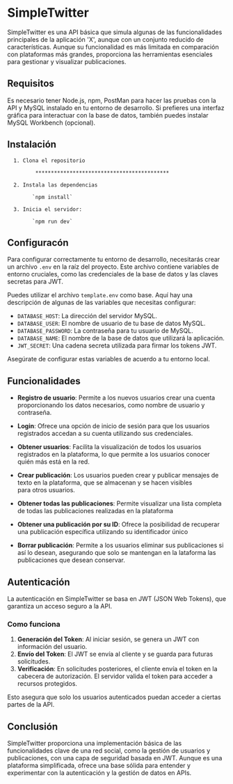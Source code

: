 # SimpleTwitter

SimpleTwitter es una API básica que simula algunas de las funcionalidades principales de la aplicación 'X', aunque con un conjunto reducido de características. 
Aunque su funcionalidad es más limitada en comparación con plataformas más grandes, proporciona las herramientas esenciales para gestionar y visualizar publicaciones. 


## Requisitos
Es necesario tener Node.js, npm, PostMan para hacer las pruebas con la API y MySQL instalado en tu entorno de desarrollo. Si prefieres una interfaz gráfica para interactuar con la base de datos, también puedes instalar MySQL Workbench (opcional).


## Instalación

      1. Clona el repositorio

             *******************************************

      2. Instala las dependencias

            `npm install`

      3. Inicia el servidor:

            `npm run dev`



## Configuracón
Para configurar correctamente tu entorno de desarrollo, necesitarás crear un archivo `.env` en la raíz del proyecto. Este archivo contiene variables de entorno cruciales, como las credenciales de la base de datos y las claves secretas para JWT.

Puedes utilizar el archivo `template.env` como base. Aquí hay una descripción de algunas de las variables que necesitas configurar:

- `DATABASE_HOST`: La dirección del servidor MySQL.
- `DATABASE_USER`: El nombre de usuario de tu base de datos MySQL.
- `DATABASE_PASSWORD`: La contraseña para tu usuario de MySQL.
- `DATABASE_NAME`: El nombre de la base de datos que utilizará la aplicación.
- `JWT_SECRET`: Una cadena secreta utilizada para firmar los tokens JWT.


Asegúrate de configurar estas variables de acuerdo a tu entorno local.



## Funcionalidades

* **Registro de usuario**:
      Permite a los nuevos usuarios crear una cuenta proporcionando los datos necesarios, como nombre de usuario y 
      contraseña.

* **Login**:
      Ofrece una opción de inicio de sesión para que los usuarios registrados accedan a su cuenta utilizando sus 
      credenciales.

* **Obtener usuarios**:
      Facilita la visualización de todos los usuarios registrados en la plataforma, lo que permite a los usuarios conocer 
      quién más está en la red.

* **Crear publicación**:
      Los usuarios pueden crear y publicar mensajes de texto en la plataforma, que se almacenan y se hacen visibles     
      para otros usuarios.

* **Obtener todas las publicaciones**:
      Permite visualizar una lista completa de todas las publicaciones realizadas en la plataforma

* **Obtener una publicación por su ID**:
      Ofrece la posibilidad de recuperar una publicación específica utilizando su identificador único

* **Borrar publicación**:
      Permite a los usuarios eliminar sus publicaciones si así lo desean, asegurando que solo se mantengan en la 
       lataforma las publicaciones que desean conservar.


## Autenticación
La autenticación en SimpleTwitter se basa en JWT (JSON Web Tokens), que garantiza un acceso seguro a la API.

### Como funciona
1. **Generación del Token**: Al iniciar sesión, se genera un JWT con información del usuario.
2. **Envío del Token**: El JWT se envía al cliente y se guarda para futuras solicitudes.
3. **Verificación**: En solicitudes posteriores, el cliente envía el token en la cabecera de autorización. El servidor valida el token para acceder a recursos protegidos.

Esto asegura que solo los usuarios autenticados puedan acceder a ciertas partes de la API.


## Conclusión
SimpleTwitter proporciona una implementación básica de las funcionalidades clave de una red social, como la gestión de usuarios y publicaciones, con una capa de seguridad basada en JWT. Aunque es una plataforma simplificada, ofrece una base sólida para entender y experimentar con la autenticación y la gestión de datos en APIs.